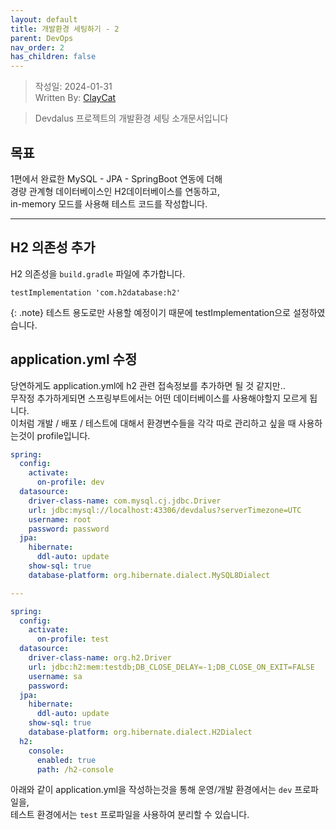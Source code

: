 ```yaml
---
layout: default
title: 개발환경 세팅하기 - 2
parent: DevOps
nav_order: 2
has_children: false
---
```


> 작성일: 2024-01-31  
> Written By: [ClayCat](https://github.com/claycat)

> Devdalus 프로젝트의 개발환경 세팅 소개문서입니다

## 목표 
1편에서 완료한 MySQL - JPA - SpringBoot 연동에 더해  
경량 관계형 데이터베이스인 H2데이터베이스를 연동하고,  
in-memory 모드를 사용해 테스트 코드를 작성합니다.

---

## H2 의존성 추가

H2 의존성을 `build.gradle` 파일에 추가합니다.

```
testImplementation 'com.h2database:h2'
```

{: .note}
테스트 용도로만 사용할 예정이기 때문에 testImplementation으로 설정하였습니다.

## application.yml 수정

당연하게도 application.yml에 h2 관련 접속정보를 추가하면 될 것 같지만..  
무작정 추가하게되면 스프링부트에서는 어떤 데이터베이스를 사용해야할지 모르게 됩니다.
<br>
이처럼 개발 / 배포 / 테스트에 대해서 환경변수들을 각각 따로 관리하고 싶을 때 사용하는것이 profile입니다.  


```yaml
spring:
  config:
    activate:
      on-profile: dev
  datasource:
    driver-class-name: com.mysql.cj.jdbc.Driver
    url: jdbc:mysql://localhost:43306/devdalus?serverTimezone=UTC
    username: root
    password: password
  jpa:
    hibernate:
      ddl-auto: update
    show-sql: true
    database-platform: org.hibernate.dialect.MySQL8Dialect

---

spring:
  config:
    activate:
      on-profile: test
  datasource:
    driver-class-name: org.h2.Driver
    url: jdbc:h2:mem:testdb;DB_CLOSE_DELAY=-1;DB_CLOSE_ON_EXIT=FALSE
    username: sa
    password:
  jpa:
    hibernate:
      ddl-auto: update
    show-sql: true
    database-platform: org.hibernate.dialect.H2Dialect
  h2:
    console:
      enabled: true
      path: /h2-console
```

아래와 같이 application.yml을 작성하는것을 통해 운영/개발 환경에서는 `dev` 프로파일을,  
테스트 환경에서는 `test` 프로파일을 사용하여 분리할 수 있습니다.
